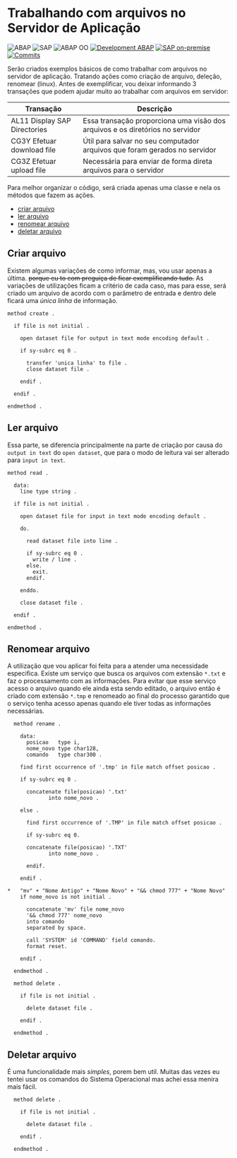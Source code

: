 # Trabalhando com arquivos no Servidor de Aplicação #



![ABAP](https://img.shields.io/badge/ABAP-0051B5?style=flat&logo=sap&logoColor=white)
![SAP](https://img.shields.io/badge/SAP-0FAAFF?style=flat&logo=sap&logoColor=white)
![ABAP OO](https://img.shields.io/badge/ABAP_OO-276DC3?style=flat&logo=sap&logoColor=white)
[![Development ABAP](https://img.shields.io/badge/Development-ABAP-blue?style=flat)](https://www.sap.com/index.html)
[![SAP on-premise](https://img.shields.io/badge/SAP-on--premise-blue?style=flat)](https://www.sap.com/index.html)
[![Commits](https://img.shields.io/github/commit-activity/t/edmilson-nascimento/file-application-server?style=flat)](https://github.com/edmilson-nascimento/file-application-server)

Serão criados exemplos básicos de como trabalhar com arquivos no servidor de aplicação. Tratando ações como criação de arquivo, deleção, renomear (linux). Antes de exemplificar, vou deixar informando 3 transações que podem ajudar muito ao trabalhar com arquivos em servidor:

| Transação | Descrição |
| ------ | ------ |
| AL11 Display SAP Directories| Essa transação proporciona uma visão dos arquivos e os diretórios no servidor |
| CG3Y Efetuar download file | Útil para salvar no seu computador arquivos que foram gerados no servidor |
| CG3Z Efetuar upload file | Necessária para enviar de forma direta arquivos para o servidor |

Para melhor organizar o código, será criada apenas uma classe e nela os métodos que fazem as ações.
* [criar arquivo](#criar-arquivo)
* [ler arquivo](#ler-arquivo)
* [renomear arquivo](#renomear-arquivo)
* [deletar arquivo](#deletar-arquivo)

## Criar arquivo ##
Existem algumas variações de como informar, mas, vou usar apenas a última. ~~porque eu to com preguiça de ficar exemplificando tudo.~~ As variações de utilizações ficam a critério de cada caso, mas para esse, será criado um arquivo de acordo com o parâmetro de entrada e dentro dele ficará uma _única linha_ de informação.
```abap
method create .

  if file is not initial .

    open dataset file for output in text mode encoding default .

    if sy-subrc eq 0 .

      transfer 'unica linha' to file .
      close dataset file .

    endif .

  endif .

endmethod .
```

## Ler arquivo ##
Essa parte, se diferencia principalmente na parte de criação por causa do `output in text` do `open dataset`, que para o modo de leitura vai ser alterado para `input in text`.
```abap
method read .

  data:
    line type string .

  if file is not initial .

    open dataset file for input in text mode encoding default .

    do.

      read dataset file into line .

      if sy-subrc eq 0 .
        write / line .
      else.
        exit.
      endif.

    enddo.

    close dataset file .

  endif .

endmethod .
```

## Renomear arquivo ##
A utilização que vou aplicar foi feita para a atender uma necessidade especifica. Existe um serviço que busca os arquivos com extensão `*.txt` e faz o processamento com as informações. Para evitar que esse serviço acesso o arquivo quando ele ainda esta sendo editado, o arquivo então é criado com extensão `*.tmp` e renomeado ao final do processo garantido que o serviço tenha acesso apenas quando ele tiver todas as informações necessárias.
```abap
  method rename .

    data:
      posicao   type i,
      nome_novo type char128,
      comando   type char300 .

    find first occurrence of '.tmp' in file match offset posicao .

    if sy-subrc eq 0 .

      concatenate file(posicao) '.txt'
             into nome_novo .

    else .

      find first occurrence of '.TMP' in file match offset posicao .

      if sy-subrc eq 0.

      concatenate file(posicao) '.TXT'
             into nome_novo .

      endif.

    endif .

*   "mv" + "Nome Antigo" + "Nome Novo" + "&& chmod 777" + "Nome Novo"
    if nome_novo is not initial .

      concatenate 'mv' file nome_novo
      '&& chmod 777' nome_novo
      into comando
      separated by space.

      call 'SYSTEM' id 'COMMAND' field comando.
      format reset.

    endif .

  endmethod .

  method delete .

    if file is not initial .

      delete dataset file .

    endif .

  endmethod .
```
## Deletar arquivo ##
É uma funcionalidade mais _simples_, porem bem util. Muitas das vezes eu tentei usar os comandos do Sistema Operacional mas achei essa menira mais fácil.
```abap
  method delete .

    if file is not initial .

      delete dataset file .

    endif .

  endmethod .
```
